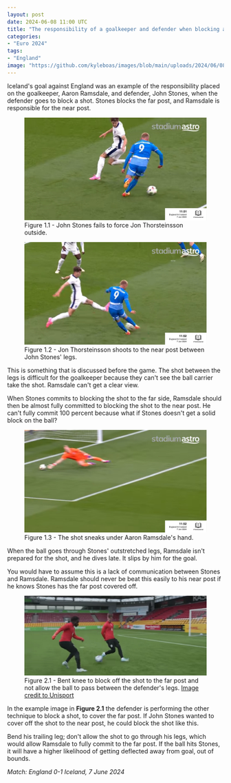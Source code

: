 ```yaml
---
layout: post
date: 2024-06-08 11:00 UTC
title: "The responsibility of a goalkeeper and defender when blocking a shot"
categories:
- "Euro 2024"
tags:
- "England"
image: "https://github.com/kyleboas/images/blob/main/uploads/2024/06/08/Image-08Jun2024_01:05:14.png?raw=true"
---
```


Iceland's goal against England was an example of the responsibility placed on the goalkeeper, Aaron Ramsdale, and defender, John Stones, when the defender goes to block a shot. Stones blocks the far post, and Ramsdale is responsible for the near post.

<!---more---> 

<figure>
    <img src="https://github.com/kyleboas/images/blob/main/uploads/2024/06/08/Image-08Jun2024_01:05:12.png?raw=true">
    <figcaption>Figure 1.1 - John Stones fails to force Jon Thorsteinsson outside.</figcaption>
</figure>
<figure>
    <img src="https://github.com/kyleboas/images/blob/main/uploads/2024/06/08/Image-08Jun2024_01:05:14.png?raw=true">
    <figcaption>Figure 1.2 - Jon Thorsteinsson shoots to the near post between John Stones' legs.</figcaption>
</figure>

This is something that is discussed before the game. The shot between the legs is difficult for the goalkeeper because they can't see the ball carrier take the shot. Ramsdale can't get a clear view.

When Stones commits to blocking the shot to the far side, Ramsdale should then be almost fully committed to blocking the shot to the near post. He can't fully commit 100 percent because what if Stones doesn't get a solid block on the ball? 
 
<figure>
    <img src="https://github.com/kyleboas/images/blob/main/uploads/2024/06/08/Image-08Jun2024_01:05:15.png?raw=true">
    <figcaption>Figure 1.3 - The shot sneaks under Aaron Ramsdale's hand.</figcaption>
</figure>

When the ball goes through Stones' outstretched legs, Ramsdale isn't prepared for the shot, and he dives late. It slips by him for the goal. 

You would have to assume this is a lack of communication between Stones and Ramsdale. Ramsdale should never be beat this easily to his near post if he knows Stones has the far post covered off. 

<figure>
    <img src="https://github.com/kyleboas/images/blob/main/uploads/2024/06/08/Image-08Jun2024_01:46:26.png?raw=true">
    <figcaption>Figure 2.1 - Bent knee to block off the shot to the far post and not allow the ball to pass between the defender's legs. <a href="https://m.youtube.com/watch?si=6J21BDcp_-hfYY4I&v=1yPMlA2tbGw&feature=youtu.be">Image credit to Unisport</a></figcaption>
</figure>

In the example image in **Figure 2.1** the defender is performing the other technique to block a shot, to cover the far post. If John Stones wanted to cover off the shot to the near post, he could block the shot like this. 

Bend his trailing leg; don't allow the shot to go through his legs, which would allow Ramsdale to fully commit to the far post. If the ball hits Stones, it will have a higher likelihood of getting deflected away from goal, out of bounds. 

*Match: England 0-1 Iceland, 7 June 2024*
